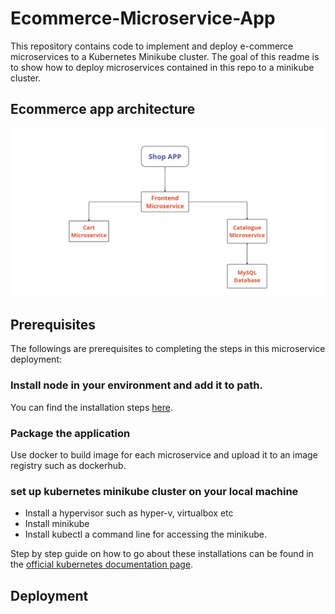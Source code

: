 # Ecommerce-Microservice-App

This repository contains code to implement and deploy e-commerce microservices to a Kubernetes Minikube cluster. The goal of this readme is to show how to deploy microservices contained in this repo to a minikube cluster. 

## Ecommerce app architecture
![shop app architecture](/app_architecture.jpg)


## Prerequisites
The followings are prerequisites to completing the steps in this microservice deployment:

### Install node in your environment and add it to path. 
You can find the installation steps [here](https://nodejs.org/en/download/package-manager). 

### Package the application 
Use docker to build image for each microservice and upload it to an image registry such as dockerhub. 

### set up kubernetes minikube cluster on your local machine
- Install a hypervisor such as hyper-v, virtualbox etc
- Install minikube 
- Install kubectl a command line for accessing the minikube. 

Step by step guide on how to go about these installations can be found in the [official kubernetes documentation page](https://kubernetes.io/docs/tasks/tools/). 


## Deployment
